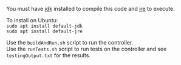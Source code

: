 You must have [jdk](https://www.oracle.com/java/technologies/javase-downloads.html) installed to compile this code and [jre](https://java.com/en/download/) to execute.

To install on Ubuntu:\
`sudo apt install default-jdk`\
`sudo apt install default-jre`

Use the `buildAndRun.sh` script to run the controller.\
Use the `runTests.sh` script to run tests on the controller and see `testingOutput.txt` for the results.
